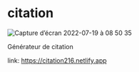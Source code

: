 # citation

![Capture d’écran 2022-07-19 à 08 50 35](https://user-images.githubusercontent.com/29543940/179684896-997a32e2-15fd-4d8d-b420-70a574f52a1e.png)


Générateur de citation

link: https://citation216.netlify.app
